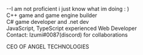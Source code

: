 --I am not proficient i just know what im doing : )  
C++ game and game engine builder  
C# game developer and .net dev  
JavaScript, TypeScript experienced Web Developer  
Contact: Izumi#0087(discord) for collaborations  

CEO OF ANGEL TECHNOLOGIES

<!---
sassinzz13/sassinzz13 is a ✨ special ✨ repository because its `README.md` (this file) appears on your GitHub profile.
You can click the Preview link to take a look at your changes.
--->
